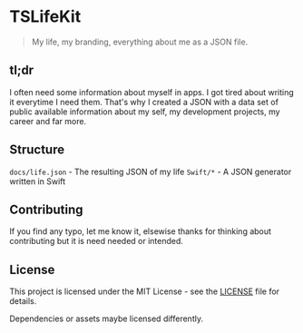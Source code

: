 # TSLifeKit

> My life, my branding, everything about me as a JSON file.

## tl;dr

I often need some information about myself in apps. I got tired about writing it everytime I need them. That's why I created a JSON with a data set of public available information about my self, my development projects, my career and far more.

## Structure

`docs/life.json` - The resulting JSON of my life
`Swift/*` - A JSON generator written in Swift

## Contributing

If you find any typo, let me know it, elsewise thanks for thinking about contributing but it is need needed or intended.

## License

This project is licensed under the MIT License - see the [LICENSE](LICENSE.md) file for details.

Dependencies or assets maybe licensed differently.
